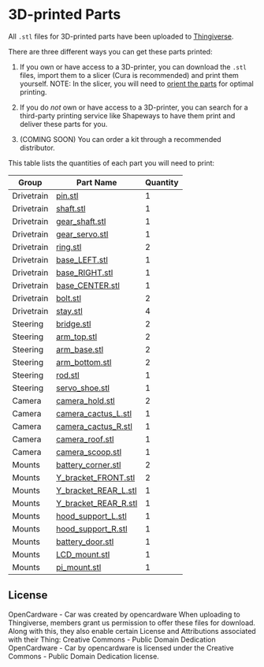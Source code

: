 # 3D-printed Parts

All `.stl` files for 3D-printed parts have been uploaded to [Thingiverse](https://www.thingiverse.com/thing:3194140).

There are three different ways you can get these parts printed:

1. If you own or have access to a 3D-printer, you can download the `.stl` files, import them to a slicer (Cura is recommended) and print them yourself. 
NOTE: In the slicer, you will need to [orient the parts](https://www.youtube.com/watch?v=OqRbSkX5IJk) for optimal printing.

2. If you do *not* own or have access to a 3D-printer, you can search for a third-party printing service like Shapeways to have them print and deliver these parts for you.

3. (COMING SOON) You can order a kit through a recommended distributor.

This table lists the quantities of each part you will need to print:

Group | Part Name | Quantity |
--- | --- | --- |
Drivetrain | [pin.stl](https://www.thingiverse.com/download:5556304) | 1 |
Drivetrain | [shaft.stl](https://www.thingiverse.com/download:5556305) | 1 |
Drivetrain | [gear_shaft.stl](https://www.thingiverse.com/download:5556288) | 1 |
Drivetrain | [gear_servo.stl](https://www.thingiverse.com/download:5556292) | 1 |
Drivetrain | [ring.stl](https://www.thingiverse.com/download:5556290) | 2 |
Drivetrain | [base_LEFT.stl](https://www.thingiverse.com/download:5556293) | 1 |
Drivetrain | [base_RIGHT.stl](https://www.thingiverse.com/download:5556295) | 1 |
Drivetrain | [base_CENTER.stl](https://www.thingiverse.com/download:5556297) | 1 |
Drivetrain | [bolt.stl](https://www.thingiverse.com/download:5556300) | 2 |
Drivetrain | [stay.stl](https://www.thingiverse.com/download:5556284) | 4 |
Steering | [bridge.stl](https://www.thingiverse.com/download:5651698) | 2 |
Steering | [arm_top.stl](https://www.thingiverse.com/download:5556291) | 2 |
Steering | [arm_base.stl](https://www.thingiverse.com/download:5556298) | 2 |
Steering | [arm_bottom.stl](https://www.thingiverse.com/download:5556299) | 2 |
Steering | [rod.stl](https://www.thingiverse.com/download:5556302) | 1 |
Steering | [servo_shoe.stl](https://www.thingiverse.com/download:5556286) | 1 |
Camera | [camera_hold.stl](https://www.thingiverse.com/download:5556285) | 2 |
Camera | [camera_cactus_L.stl](https://www.thingiverse.com/download:5651700) | 1 |
Camera | [camera_cactus_R.stl](https://www.thingiverse.com/download:5651699) | 1 |
Camera | [camera_roof.stl](https://www.thingiverse.com/download:5556294) | 1 |
Camera | [camera_scoop.stl](https://www.thingiverse.com/download:5651701) | 1 |
Mounts | [battery_corner.stl](https://www.thingiverse.com/download:5652709) | 2 |
Mounts | [Y_bracket_FRONT.stl](https://www.thingiverse.com/download:5652708) | 2 |
Mounts | [Y_bracket_REAR_L.stl](https://www.thingiverse.com/download:5652712) | 1 |
Mounts | [Y_bracket_REAR_R.stl](https://www.thingiverse.com/download:5652715) | 1 |
Mounts | [hood_support_L.stl](https://www.thingiverse.com/download:5652714) | 1 |
Mounts | [hood_support_R.stl](https://www.thingiverse.com/download:5652710) | 1 |
Mounts | [battery_door.stl](https://www.thingiverse.com/download:5652711) | 1 |
Mounts | [LCD_mount.stl](https://www.thingiverse.com/download:5652713) | 1 |
Mounts | [pi_mount.stl](https://www.thingiverse.com/download:5652716) | 1 |


## License
OpenCardware - Car was created by opencardware When uploading to Thingiverse, members grant us permission to offer these files for download. Along with this, they also enable certain License and Attributions associated with their Thing:
 Creative Commons - Public Domain Dedication
OpenCardware - Car by opencardware is licensed under the Creative Commons - Public Domain Dedication license.
